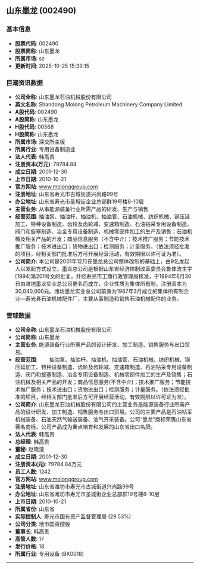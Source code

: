 ## 山东墨龙 (002490)

### 基本信息

- **股票代码**: 002490
- **股票简称**: 山东墨龙
- **所属市场**: sz
- **更新时间**: 2025-10-25 15:39:15

### 巨潮资讯数据

- **公司全称**: 山东墨龙石油机械股份有限公司
- **英文名称**: Shandong Molong Petroleum Machinery Company Limited
- **A股代码**: 002490
- **A股简称**: 山东墨龙
- **H股代码**: 00568
- **H股简称**: 山东墨龙
- **所属市场**: 深交所主板
- **所属行业**: 专用设备制造业
- **法人代表**: 韩高贵
- **注册资本(万元)**: 79784.84
- **成立日期**: 2001-12-30
- **上市日期**: 2010-10-21
- **官方网站**: www.molonggroup.com
- **注册地址**: 山东省寿光市古城街道兴尚路99号
- **办公地址**: 山东省寿光市圣城街企业总部群19号楼8-10层
- **主营业务**: 从事能源装备行业所需产品的研发、生产与销售
- **经营范围**: 抽油泵、抽油杆、抽油机、抽油管、石油机械、纺织机械、钢压延加工、特种设备制造、齿轮及齿轮减、变速箱制造、石油钻采专用设备制造、阀门和旋塞制造、冶金专用设备制造、机械零部件加工的生产及销售；石油机械及相关产品的开发；商品信息服务（不含中介）；技术推广服务；节能技术推广服务；技术进出口；货物进出口；检测服务；计量服务。（依法须经批准的项目，经相关部门批准后方可开展经营活动，有效期限以许可证为准）。
- **公司简介**: 本公司是2001年12月在墨龙总公司整体改制的基础上，由9名发起人以发起方式设立。墨龙总公司是根据山东省经济体制改革委员会鲁体改生字[1994]第201号文的批复，并经寿光市工商行政管理局核准，于1994年6月30日由潍坊墨龙实业总公司更名而成立，企业性质为集体所有制，注册资本为30,040,000元。潍坊墨龙实业总公司前身为1987年3月成立的集体所有制企业―寿光县石油机械配件厂，主要从事制造和销售石油机械配件的业务。

### 雪球数据

- **公司全称**: 山东墨龙石油机械股份有限公司
- **公司简称**: 山东墨龙
- **主营业务**: 能源装备行业所需产品的设计研发、加工制造、销售服务与出口贸易。
- **经营范围**: 　　抽油泵、抽油杆、抽油机、抽油管、石油机械、纺织机械、钢压延加工、特种设备制造、齿轮及齿轮减、变速箱制造、石油钻采专用设备制造、阀门和旋塞制造、冶金专用设备制造、机械零部件加工的生产及销售；石油机械及相关产品的开发；商品信息服务(不含中介)；技术推广服务；节能技术推广服务；技术进出口；货物进出口；检测服务；计量服务。（依法须经批准的项目，经相关部门批准后方可开展经营活动，有效期限以许可证为准）。
- **公司简介**: 山东墨龙石油机械股份有限公司的主营业务是能源装备行业所需产品的设计研发、加工制造、销售服务与出口贸易。公司的主要产品是石油钻采机械装备、石油天然气输送装备、油气开采装备。公司“墨龙”商标荣膺山东省著名商标，公司产品成为重点培育和发展的山东省出口名牌。
- **法人代表**: 韩高贵
- **总经理**: 韩高贵
- **董秘**: 赵晓潼
- **成立日期**: 2001-12-30
- **注册资本(元)**: 79784.84万元
- **员工人数**: 1242
- **官方网站**: www.molonggroup.com
- **注册地址**: 山东省潍坊市寿光市古城街道兴尚路99号
- **办公地址**: 山东省潍坊市寿光市圣城街企业总部群19号楼8-10层
- **上市日期**: 2010-10-21
- **所属省份**: 山东省
- **实际控制人**: 寿光市国有资产监督管理局 (29.53%)
- **公司分类**: 地市国资控股
- **董事长**: 韩高贵
- **高管人数**: 17
- **发行价格**: 18
- **所属行业**: 专用设备 (BK0018)

---